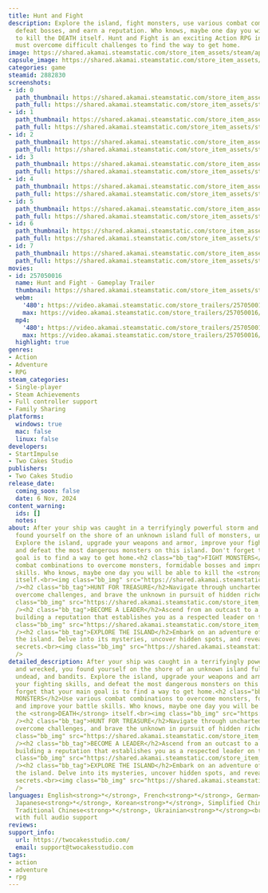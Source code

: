 ```yaml
---
title: Hunt and Fight
description: Explore the island, fight monsters, use various combat combinations to
  defeat bosses, and earn a reputation. Who knows, maybe one day you will be able
  to kill the DEATH itself. Hunt and Fight is an exciting Action RPG in which you
  must overcome difficult challenges to find the way to get home.
image: https://shared.akamai.steamstatic.com/store_item_assets/steam/apps/2882830/header.jpg?t=1732585112
capsule_image: https://shared.akamai.steamstatic.com/store_item_assets/steam/apps/2882830/capsule_231x87.jpg?t=1732585112
categories: game
steamid: 2882830
screenshots:
- id: 0
  path_thumbnail: https://shared.akamai.steamstatic.com/store_item_assets/steam/apps/2882830/ss_8784b4c2fac1c916d1acab3fbc40446eed70d851.600x338.jpg?t=1732585112
  path_full: https://shared.akamai.steamstatic.com/store_item_assets/steam/apps/2882830/ss_8784b4c2fac1c916d1acab3fbc40446eed70d851.1920x1080.jpg?t=1732585112
- id: 1
  path_thumbnail: https://shared.akamai.steamstatic.com/store_item_assets/steam/apps/2882830/ss_451aeeeefa77486d5f0385fbd413ce70ec25f6d2.600x338.jpg?t=1732585112
  path_full: https://shared.akamai.steamstatic.com/store_item_assets/steam/apps/2882830/ss_451aeeeefa77486d5f0385fbd413ce70ec25f6d2.1920x1080.jpg?t=1732585112
- id: 2
  path_thumbnail: https://shared.akamai.steamstatic.com/store_item_assets/steam/apps/2882830/ss_0b4f36e00d08017cd121ac1d7ee92125bc7783c9.600x338.jpg?t=1732585112
  path_full: https://shared.akamai.steamstatic.com/store_item_assets/steam/apps/2882830/ss_0b4f36e00d08017cd121ac1d7ee92125bc7783c9.1920x1080.jpg?t=1732585112
- id: 3
  path_thumbnail: https://shared.akamai.steamstatic.com/store_item_assets/steam/apps/2882830/ss_7f0ce88d1f79e276908480d1479545cc34e69f3a.600x338.jpg?t=1732585112
  path_full: https://shared.akamai.steamstatic.com/store_item_assets/steam/apps/2882830/ss_7f0ce88d1f79e276908480d1479545cc34e69f3a.1920x1080.jpg?t=1732585112
- id: 4
  path_thumbnail: https://shared.akamai.steamstatic.com/store_item_assets/steam/apps/2882830/ss_f85247d83f9f6f582b7b2284ecef168da5c4679d.600x338.jpg?t=1732585112
  path_full: https://shared.akamai.steamstatic.com/store_item_assets/steam/apps/2882830/ss_f85247d83f9f6f582b7b2284ecef168da5c4679d.1920x1080.jpg?t=1732585112
- id: 5
  path_thumbnail: https://shared.akamai.steamstatic.com/store_item_assets/steam/apps/2882830/ss_fe91777520781566b8e3ad59fe6e464ac3785d77.600x338.jpg?t=1732585112
  path_full: https://shared.akamai.steamstatic.com/store_item_assets/steam/apps/2882830/ss_fe91777520781566b8e3ad59fe6e464ac3785d77.1920x1080.jpg?t=1732585112
- id: 6
  path_thumbnail: https://shared.akamai.steamstatic.com/store_item_assets/steam/apps/2882830/ss_b8295fb86fd79042f8fdb10c8d988ba072fd5b46.600x338.jpg?t=1732585112
  path_full: https://shared.akamai.steamstatic.com/store_item_assets/steam/apps/2882830/ss_b8295fb86fd79042f8fdb10c8d988ba072fd5b46.1920x1080.jpg?t=1732585112
- id: 7
  path_thumbnail: https://shared.akamai.steamstatic.com/store_item_assets/steam/apps/2882830/ss_0550f20c0135e683b674ebe953572e91eec4e43c.600x338.jpg?t=1732585112
  path_full: https://shared.akamai.steamstatic.com/store_item_assets/steam/apps/2882830/ss_0550f20c0135e683b674ebe953572e91eec4e43c.1920x1080.jpg?t=1732585112
movies:
- id: 257050016
  name: Hunt and Fight - Gameplay Trailer
  thumbnail: https://shared.akamai.steamstatic.com/store_item_assets/steam/apps/257050016/movie.293x165.jpg?t=1724950809
  webm:
    '480': https://video.akamai.steamstatic.com/store_trailers/257050016/movie480_vp9.webm?t=1724950809
    max: https://video.akamai.steamstatic.com/store_trailers/257050016/movie_max_vp9.webm?t=1724950809
  mp4:
    '480': https://video.akamai.steamstatic.com/store_trailers/257050016/movie480.mp4?t=1724950809
    max: https://video.akamai.steamstatic.com/store_trailers/257050016/movie_max.mp4?t=1724950809
  highlight: true
genres:
- Action
- Adventure
- RPG
steam_categories:
- Single-player
- Steam Achievements
- Full controller support
- Family Sharing
platforms:
  windows: true
  mac: false
  linux: false
developers:
- StartImpulse
- Two Cakes Studio
publishers:
- Two Cakes Studio
release_date:
  coming_soon: false
  date: 6 Nov, 2024
content_warning:
  ids: []
  notes:
about: After your ship was caught in a terrifyingly powerful storm and wrecked, you
  found yourself on the shore of an unknown island full of monsters, undead, and bandits.
  Explore the island, upgrade your weapons and armor, improve your fighting skills,
  and defeat the most dangerous monsters on this island. Don't forget that your main
  goal is to find a way to get home.<h2 class="bb_tag">FIGHT MONSTERS</h2>Use various
  combat combinations to overcome monsters, formidable bosses and improve your battle
  skills. Who knows, maybe one day you will be able to kill the <strong>DEATH</strong>
  itself.<br><img class="bb_img" src="https://shared.akamai.steamstatic.com/store_item_assets/steam/apps/2882830/extras/fight-monsters.gif?t=1732585112"
  /><h2 class="bb_tag">HUNT FOR TREASURE</h2>Navigate through uncharted territories,
  overcome challenges, and brave the unknown in pursuit of hidden riches.<br><img
  class="bb_img" src="https://shared.akamai.steamstatic.com/store_item_assets/steam/apps/2882830/extras/hunt-for-treasure.gif?t=1732585112"
  /><h2 class="bb_tag">BECOME A LEADER</h2>Ascend from an outcast to a prominent fighter,
  building a reputation that establishes you as a respected leader on this island.<br><img
  class="bb_img" src="https://shared.akamai.steamstatic.com/store_item_assets/steam/apps/2882830/extras/become-a-leader.gif?t=1732585112"
  /><h2 class="bb_tag">EXPLORE THE ISLAND</h2>Embark on an adventure of exploring
  the island. Delve into its mysteries, uncover hidden spots, and reveal its well-kept
  secrets.<br><img class="bb_img" src="https://shared.akamai.steamstatic.com/store_item_assets/steam/apps/2882830/extras/explore-the-island.gif?t=1732585112"
  />
detailed_description: After your ship was caught in a terrifyingly powerful storm
  and wrecked, you found yourself on the shore of an unknown island full of monsters,
  undead, and bandits. Explore the island, upgrade your weapons and armor, improve
  your fighting skills, and defeat the most dangerous monsters on this island. Don't
  forget that your main goal is to find a way to get home.<h2 class="bb_tag">FIGHT
  MONSTERS</h2>Use various combat combinations to overcome monsters, formidable bosses
  and improve your battle skills. Who knows, maybe one day you will be able to kill
  the <strong>DEATH</strong> itself.<br><img class="bb_img" src="https://shared.akamai.steamstatic.com/store_item_assets/steam/apps/2882830/extras/fight-monsters.gif?t=1732585112"
  /><h2 class="bb_tag">HUNT FOR TREASURE</h2>Navigate through uncharted territories,
  overcome challenges, and brave the unknown in pursuit of hidden riches.<br><img
  class="bb_img" src="https://shared.akamai.steamstatic.com/store_item_assets/steam/apps/2882830/extras/hunt-for-treasure.gif?t=1732585112"
  /><h2 class="bb_tag">BECOME A LEADER</h2>Ascend from an outcast to a prominent fighter,
  building a reputation that establishes you as a respected leader on this island.<br><img
  class="bb_img" src="https://shared.akamai.steamstatic.com/store_item_assets/steam/apps/2882830/extras/become-a-leader.gif?t=1732585112"
  /><h2 class="bb_tag">EXPLORE THE ISLAND</h2>Embark on an adventure of exploring
  the island. Delve into its mysteries, uncover hidden spots, and reveal its well-kept
  secrets.<br><img class="bb_img" src="https://shared.akamai.steamstatic.com/store_item_assets/steam/apps/2882830/extras/explore-the-island.gif?t=1732585112"
  />
languages: English<strong>*</strong>, French<strong>*</strong>, German<strong>*</strong>,
  Japanese<strong>*</strong>, Korean<strong>*</strong>, Simplified Chinese<strong>*</strong>,
  Traditional Chinese<strong>*</strong>, Ukrainian<strong>*</strong><br><strong>*</strong>languages
  with full audio support
reviews:
support_info:
  url: https://twocakesstudio.com/
  email: support@twocakesstudio.com
tags:
- action
- adventure
- rpg
---
```


